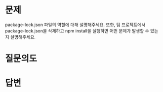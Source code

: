 # 문제
package-lock.json 파일의 역할에 대해 설명해주세요. 또한, 팀 프로젝트에서 package-lock.json을 삭제하고 npm install을 실행하면 어떤 문제가 발생할 수 있는지 설명해주세요.

# 질문의도


# 답변